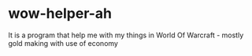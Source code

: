 # wow-helper-ah
It is a program that help me with my things in World Of Warcraft - mostly gold making with use of economy
